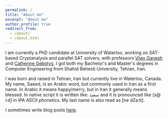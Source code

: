 ```yaml
---
permalink: /
title: "About me"
excerpt: "About me"
author_profile: true
redirect_from: 
  - /about/
  - /about.html
---
```


I am currently a PhD candidate at University of Waterloo,
working on SAT-based Cryptanalysis and parallel SAT solvers,
with professors [Vijay Ganesh](https://ece.uwaterloo.ca/~vganesh) and
[Catherine Gebotys](https://uwaterloo.ca/electrical-computer-engineering/people-profiles/catherine-h-gebotys-peng).
I got both my Bachelor's and Master's degrees in Computer
Engineering from Shahid Behesti University, Tehran, Iran.

I was born and raised in Tehran, Iran but currently live in Waterloo, Canada.<br>
My name, Saeed, is an Arabic word, but commonly used in Iran as a first name.
In Arabic it means happy/merry, but in Iran it generally means blessed.
In native script it is written like: سعید and it is pronounced like [s@ i:d] in
IPA ASCII phonetics. My last name is also read as [ne dZa:ti].

I sometimes write blog posts [here](https://saeednj.github.io/blog/).
